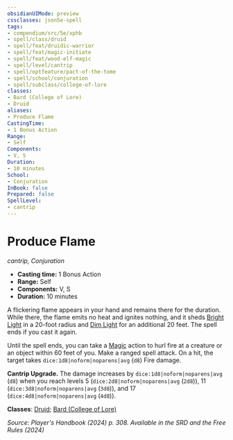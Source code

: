 ```yaml
---
obsidianUIMode: preview
cssclasses: json5e-spell
tags:
- compendium/src/5e/xphb
- spell/class/druid
- spell/feat/druidic-warrior
- spell/feat/magic-initiate
- spell/feat/wood-elf-magic
- spell/level/cantrip
- spell/optfeature/pact-of-the-tome
- spell/school/conjuration
- spell/subclass/college-of-lore
classes:
- Bard (College of Lore)
- Druid
aliases:
- Produce Flame
CastingTime: 
- 1 Bonus Action
Range:
- Self
Components:
- V, S
Duration:
- 10 minutes
School:
- Conjuration
InBook: false
Prepared: false
SpellLevel:
- cantrip
---
```

# Produce Flame
*cantrip, Conjuration*  


- **Casting time:** 1 Bonus Action
- **Range:** Self
- **Components:** V, S
- **Duration:** 10 minutes

A flickering flame appears in your hand and remains there for the duration. While there, the flame emits no heat and ignites nothing, and it sheds [Bright Light](/3-Mechanics/CLI/variant-rules/bright-light-xphb.md) in a 20-foot radius and [Dim Light](/3-Mechanics/CLI/variant-rules/dim-light-xphb.md) for an additional 20 feet. The spell ends if you cast it again.

Until the spell ends, you can take a [Magic](actions.md#Magic) action to hurl fire at a creature or an object within 60 feet of you. Make a ranged spell attack. On a hit, the target takes `dice:1d8|noform|noparens|avg` (`d8`) Fire damage.

**Cantrip Upgrade.** The damage increases by `dice:1d8|noform|noparens|avg` (`d8`) when you reach levels 5 (`dice:2d8|noform|noparens|avg` (`2d8`)), 11 (`dice:3d8|noform|noparens|avg` (`3d8`)), and 17 (`dice:4d8|noform|noparens|avg` (`4d8`)).

**Classes**: [Druid](/3-Mechanics/CLI/lists/list-spells-classes-druid.md); [Bard (College of Lore)](/3-Mechanics/CLI/lists/list-spells-classes-college-of-lore-xphb.md "subclass=XPHB;class=XPHB")

*Source: Player's Handbook (2024) p. 308. Available in the <span title='Systems Reference Document (5.2)'>SRD</span> and the Free Rules (2024)*